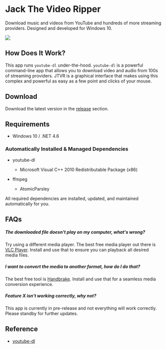 # Jack The Video Ripper

Download music and videos from YouTube and hundreds of more streaming providers. Designed and developed for Windows 10.

![](https://github.com/dantheman213/JackTheVideoRipper/raw/master/docs/demo.gif)

## How Does It Work?

This app runs `youtube-dl` under-the-hood. `youtube-dl` is a powerful command-line
app that allows you to download video and audio from 100s of streaming providers. JTVR is a graphical interface that makes using this complex and powerful as easy as a few point and clicks of your mouse.

## Download

Download the latest version in the [release](https://github.com/dantheman213/JackTheVideoRipper/releases) section.

## Requirements

* Windows 10 / .NET 4.6

### Automatically Installed & Managed Dependencies

* youtube-dl
  - Microsoft Visual C++ 2010 Redistributable Package (x86)


* ffmpeg
  - AtomicParsley

All required dependencies are installed, updated, and maintained automatically for you.

## FAQs

##### The downloaded file doesn't play on my computer, what's wrong?

Try using a different media player. The best free media player out there is [VLC Player](https://www.videolan.org/vlc/index.html). Install and use that to ensure you can playback all desired media files.

##### I want to convert the media to another format, how do I do that?

The best free tool is [Handbrake](https://handbrake.fr/). Install and use that for a seamless media conversion experience.

##### Feature X isn't working correctly, why not?

This app is currently in pre-release and not everything will work correctly. Please standby for further updates.

## Reference

* [youtube-dl](https://github.com/ytdl-org/youtube-dl)
